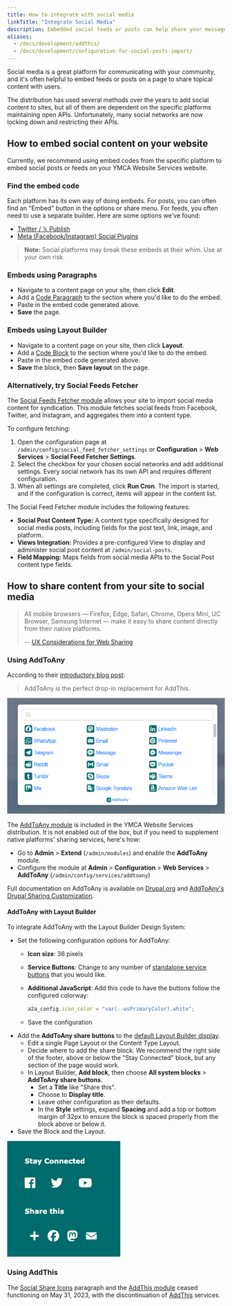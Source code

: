 ```yaml
---
title: How to integrate with social media
linkTitle: "Integrate Social Media"
description: Embedded social feeds or posts can help share your message with users.
aliases:
  - /docs/development/addthis/
  - /docs/development/configuration-for-social-posts-import/
---
```


Social media is a great platform for communicating with your community, and it's often helpful to embed feeds or posts on a page to share topical content with users.

The distribution has used several methods over the years to add social content to sites, but all of them are dependent on the specific platforms maintaining open APIs. Unfortunately, many social networks are now locking down and restricting their APIs.

## How to embed social content on your website

Currently, we recommend using embed codes from the specific platform to embed social posts or feeds on your YMCA Website Services website.

### Find the embed code

Each platform has its own way of doing embeds. For posts, you can often find an "Embed" button in the options or share menu. For feeds, you often need to use a separate builder. Here are some options we've found:

-   [Twitter / 𝕏 Publish](https://publish.twitter.com/)
-   [Meta (Facebook/Instagram) Social Plugins](https://developers.facebook.com/docs/plugins)

> **Note:** Social platforms may break these embeds at their whim. Use at your own risk.

### Embeds using Paragraphs

-   Navigate to a content page on your site, then click **Edit**.
-   Add a [Code Paragraph](../../user-documentation/paragraphs/code) to the section where you'd like to do the embed.
-   Paste in the embed code generated above.
-   **Save** the page.

### Embeds using Layout Builder

-   Navigate to a content page on your site, then click **Layout**.
-   Add a [Code Block](../../user-documentation/layout-builder/code) to the section where you'd like to do the embed.
-   Paste in the embed code generated above.
-   **Save** the block, then **Save layout** on the page.

### Alternatively, try Social Feeds Fetcher

The [Social Feeds Fetcher module](https://www.drupal.org/project/social_feed_fetcher) allows your site to import social media content for syndication. This module fetches social feeds from Facebook, Twitter, and Instagram, and aggregates them into a content type.

To configure fetching:

1.  Open the configuration page at `/admin/config/social_feed_fetcher_settings` or **Configuration** > **Web Services** > **Social Feed Fetcher Settings**.
2.  Select the checkbox for your chosen social networks and add additional settings. Every social network has its own API and requires different configuration.
3.  When all settings are completed, click **Run Cron**. The import is started, and if the configuration is correct, items will appear in the content list.

The Social Feed Fetcher module includes the following features:

*   **Social Post Content Type:**  A content type specifically designed for social media posts, including fields for the post text, link, image, and platform.
*   **Views Integration:** Provides a pre-configured View to display and administer social post content at `/admin/social-posts`.
*   **Field Mapping:**  Maps fields from social media APIs to the Social Post content type fields.

## How to share content from your site to social media

> All mobile browsers — Firefox, Edge, Safari, Chrome, Opera Mini, UC Browser, Samsung Internet — make it easy to share content directly from their native platforms.
>
> -- [UX Considerations for Web Sharing](https://css-tricks.com/ux-considerations-for-web-sharing/)

### Using AddToAny

According to their [introductory blog post](https://www.addtoany.com/blog/replace-addthis-with-addtoany-the-addthis-alternative/):

> AddToAny is the perfect drop-in replacement for AddThis.

![A screenshot of the AddToAny popup.](addtoany--popup.png)

The [AddToAny module](https://www.drupal.org/project/addtoany) is included in the YMCA Website Services distribution. It is not enabled out of the box, but if you need to supplement native platforms' sharing services, here's how:

-   Go to **Admin** > **Extend** (`/admin/modules`) and enable the **AddToAny** module.
-   Configure the module at **Admin** > **Configuration** > **Web Services** > **AddToAny** (`/admin/config/services/addtoany`)

Full documentation on AddToAny is available on [Drupal.org](https://www.drupal.org/docs/contributed-modules/addtoany-share-buttons/configuring-addtoany) and [AddToAny's Drupal Sharing Customization](https://www.addtoany.com/buttons/customize/drupal/standalone_services).

#### AddToAny with Layout Builder

To integrate AddToAny with the Layout Builder Design System:

-   Set the following configuration options for AddToAny:
    -   **Icon size**: 36 pixels
    -   **Service Buttons**: Change to any number of [standalone service buttons](https://www.addtoany.com/buttons/customize/drupal/standalone_services) that you would like.
    -   **Additional JavaScript**: Add this code to have the buttons follow the configured colorway:

        ```javascript
        a2a_config.icon_color = "var(--wsPrimaryColor),white";
        ```

    -   Save the configuration
-   Add the **AddToAny share buttons** to the [default Layout Builder display](../../user-documentation/layout-builder/advanced-options/#content-type-styles).
    -   Edit a single Page Layout or the Content Type Layout.
    -   Decide where to add the share block. We recommend the right side of the footer, above or below the "Stay Connected" block, but any section of the page would work.
    -   In Layout Builder, **Add block**, then choose **All system blocks** > **AddToAny share buttons**.
        -   Set a **Title** like "Share this".
        -   Choose to **Display title**.
        -   Leave other configuration as their defaults.
        -   In the **Style** settings, expand **Spacing** and add a top or bottom margin of 32px to ensure the block is spaced properly from the block above or below it.
-   Save the Block and the Layout.

![A screenshot of the AddToAny share block in the footer of a page.](addtoany--footer.png)

### Using AddThis

The [Social Share Icons](../../user-documentation/paragraphs/social-share-icons) paragraph and the [AddThis module](https://www.drupal.org/project/openy_addthis) ceased functioning on May 31, 2023, with the discontinuation of [AddThis](https://www.addthis.com/) services.
